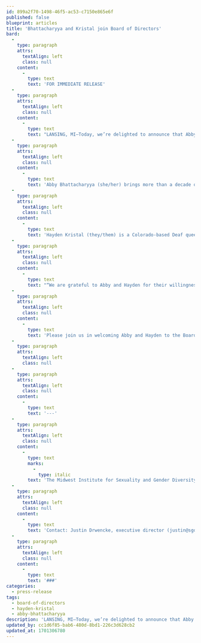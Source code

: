 ```yaml
---
id: 899a2f70-1498-46f5-ac53-c7150e865e6f
published: false
blueprint: articles
title: 'Bhattacharyya and Kristal join Board of Directors'
bard:
  -
    type: paragraph
    attrs:
      textAlign: left
      class: null
    content:
      -
        type: text
        text: 'FOR IMMEDIATE RELEASE'
  -
    type: paragraph
    attrs:
      textAlign: left
      class: null
    content:
      -
        type: text
        text: "LANSING, MI—Today, we’re delighted to announce that Abby Bhattacharyya and Hayden Kristal have joined the Board of Directors of the Midwest Institute for Sexuality and Gender Diversity.\_"
  -
    type: paragraph
    attrs:
      textAlign: left
      class: null
    content:
      -
        type: text
        text: 'Abby Bhattacharyya (she/her) brings more than a decade of major gifts work, fundraising experience, and philanthropic strategy to support the Institute’s mission and initiatives. Abby is an alum of Michigan State University (2013), where she earned a Bachelor of Arts degree in communication arts and sciences, and Central Michigan University (2018), where she received a Master of Science degree in administration and strategic leadership. Abby currently serves as a senior philanthropy officer at Planned Parenthood Federation of America, where she functions as a philanthropic advisor and relationship manager to high net worth individuals and foundations in the Midwest, Florida, and the Greater New York area. Abby is also a member of the Planned Parenthood North Central States Ambassador Council. Abby currently lives in Minneapolis, Minnesota, with her fiancée, Hannah, and they enjoy baking and hikes. They have three rescue dogs: Pablo, Mango, and Ponyo.'
  -
    type: paragraph
    attrs:
      textAlign: left
      class: null
    content:
      -
        type: text
        text: 'Hayden Kristal (they/them) is a Colorado-based Deaf queer activist and stand-up comedian. Life at the intersection of multiple marginalized identities has led them to a career as a professional speaker, exploring the intersections of ability, gender, sexuality, and access, particularly within the spheres of activism and social justice. They’ve brought their funny, engaging, and interactive workshops and speeches to dozens of conferences, businesses, and schools all across North America including Harvard, Yale, Columbia, TEDx, Coldwell Banker, the Minnesota Department of Human Services, the Planned Parenthood Federation of America, and the Connecticut Supreme Court.'
  -
    type: paragraph
    attrs:
      textAlign: left
      class: null
    content:
      -
        type: text
        text: "“We are grateful to Abby and Hayden for their willingness to share their wisdom and perspective with the Institute,” said Justin Drwencke, the Institute’s executive director. “The skills in advocacy, education, and fundraising they bring to the team will help us advance our vision of creating a liberated future where\_ queer and trans people live in abundance and their joy, knowledge, and experience guide our shared existence.”\_\_"
  -
    type: paragraph
    attrs:
      textAlign: left
      class: null
    content:
      -
        type: text
        text: 'Please join us in welcoming Abby and Hayden to the Board of Directors.'
  -
    type: paragraph
    attrs:
      textAlign: left
      class: null
  -
    type: paragraph
    attrs:
      textAlign: left
      class: null
    content:
      -
        type: text
        text: '---'
  -
    type: paragraph
    attrs:
      textAlign: left
      class: null
    content:
      -
        type: text
        marks:
          -
            type: italic
        text: 'The Midwest Institute for Sexuality and Gender Diversity builds community among queer and trans youth (and those who support them), expands knowledge of sexuality and gender, and creates lasting change across the Midwest through advocacy and expansive programming.'
  -
    type: paragraph
    attrs:
      textAlign: left
      class: null
    content:
      -
        type: text
        text: 'Contact: Justin Drwencke, executive director (justin@sgdinstitute.org)'
  -
    type: paragraph
    attrs:
      textAlign: left
      class: null
    content:
      -
        type: text
        text: '###'
categories:
  - press-release
tags:
  - board-of-directors
  - hayden-kristal
  - abby-bhattacharyya
description: 'LANSING, MI—Today, we’re delighted to announce that Abby Bhattacharyya and Hayden Kristal have joined the Board of Directors of the Midwest Institute for Sexuality and Gender Diversity.'
updated_by: cc1d6f85-bab6-480d-8bd1-226c3d628cb2
updated_at: 1701306780
---
```

